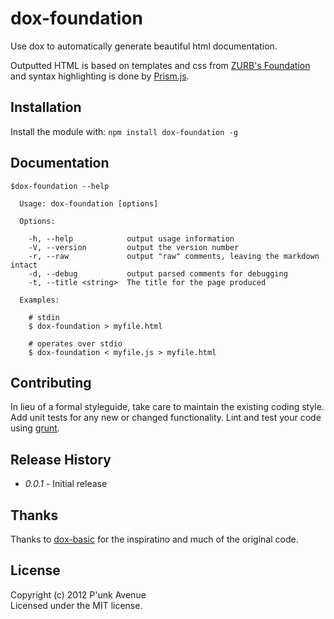 # dox-foundation

Use dox to automatically generate beautiful html documentation.

Outputted HTML is based on templates and css from [ZURB's Foundation](http://foundation.zurb.com/) and syntax highlighting is done by [Prism.js](http://prismjs.com/). 

## Installation
Install the module with: `npm install dox-foundation -g`

## Documentation
```
$dox-foundation --help

  Usage: dox-foundation [options]

  Options:

    -h, --help            output usage information
    -V, --version         output the version number
    -r, --raw             output "raw" comments, leaving the markdown intact
    -d, --debug           output parsed comments for debugging
    -t, --title <string>  The title for the page produced

  Examples:

    # stdin
    $ dox-foundation > myfile.html

    # operates over stdio
    $ dox-foundation < myfile.js > myfile.html
```

## Contributing
In lieu of a formal styleguide, take care to maintain the existing coding style. Add unit tests for any new or changed functionality. Lint and test your code using [grunt](https://github.com/cowboy/grunt).

## Release History
* *0.0.1* - Initial release

## Thanks

Thanks to [dox-basic](https://github.com/jepso/dox-basic) for the inspiratino and much of the original code. 

## License
Copyright (c) 2012 P'unk Avenue  
Licensed under the MIT license.